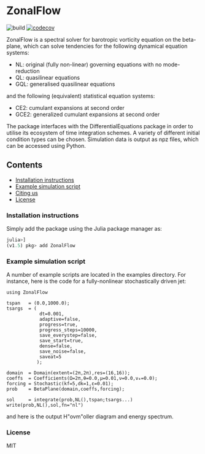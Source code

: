# ZonalFlow
![build](https://github.com/gvn22/ZonalFlow.jl/actions/workflows/ci.yml/badge.svg?event=push)
[![codecov](https://codecov.io/gh/gvn22/ZonalFlow.jl/branch/master/graph/badge.svg)](https://codecov.io/gh/gvn22/ZonalFlow.jl)

ZonalFlow is a spectral solver for barotropic vorticity equation on the beta-plane, which can solve tendencies for the following dynamical equation systems:

- NL: original (fully non-linear) governing equations with no mode-reduction
- QL: quasilinear equations
- GQL: generalised quasilinear equations

and the following (equivalent) statistical equation systems:

- CE2: cumulant expansions at second order
- GCE2: generalized cumulant expansions at second order

The package interfaces with the DifferentialEquations package in order to utilise its ecosystem of time integration schemes.  A variety of different initial condition types can  be chosen. Simulation data is output as npz files, which can be accessed using Python.

## Contents
* [Installation instructions](#installation-instructions)
* [Example simulation script](#example-simulation-script)
* [Citing us](#citing-us)
* [License](#license)

### Installation instructions
Simply add the package using the Julia package manager as:

```julia
julia>]
(v1.5) pkg> add ZonalFlow
```

### Example simulation script

A number of example scripts are located in the examples directory. For instance, here is the code for a fully-nonlinear stochastically driven jet:

```
using ZonalFlow

tspan   = (0.0,1000.0);
tsargs  = (
            dt=0.001,
            adaptive=false,
            progress=true,
            progress_steps=10000,
            save_everystep=false,
            save_start=true,
            dense=false,
            save_noise=false,
            saveat=5
           );

domain  = Domain(extent=(2π,2π),res=(16,16));
coeffs  = Coefficients(Ω=2π,θ=0.0,μ=0.01,ν=0.0,ν₄=0.0);
forcing = Stochastic(kf=5,dk=1,ε=0.01);
prob    = BetaPlane(domain,coeffs,forcing);

sol     = integrate(prob,NL(),tspan;tsargs...)
write(prob,NL(),sol,fn="nl")

```

and here is the output H\"ovm\"oller diagram and energy spectrum.

### License
MIT
